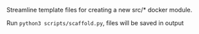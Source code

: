 Streamline template files for creating a new src/* docker module.

Run `python3 scripts/scaffold.py`, files will be saved in output
